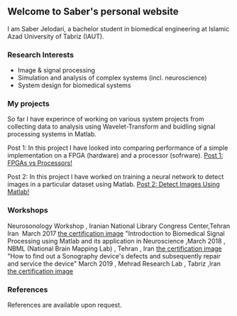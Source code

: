 ## Welcome to Saber's personal website

I am Saber Jelodari, a bachelor student in biomedical engineering at Islamic Azad University of Tabriz (IAUT).

### Research Interests

* Image & signal processing
* Simulation and analysis of complex systems (incl. neuroscience)
* System design for biomedical systems

### My projects

So far I have experince of working on various system projects from collecting data to analysis using Wavelet-Transform and buidling signal processing systems in Matlab.

Post 1: In this project I have looked into comparing performance of a simple implementation on a FPGA (hardware) and a processor (sofrware).
[Post 1: FPGAs vs Processors!](./posts/fpga-vs-processor.md)

Post 2: In this project I have worked on training a neural network to detect images in a particular dataset using Matlab.
[Post 2: Detect Images Using Matlab!](./posts/image-detect.md)

### Workshops
Neurosonology Workshop , Iranian National Library Congress Center,Tehran Iran  March 2017 [the certification image](./posts/fpga-vs-processor.md)
"Introdoction to Biomedical Signal Processing using Matlab and its application in Neuroscience ,March 2018 , NBML (National Brain Mapping Lab) , Tehran , Iran [the certification image](./posts/fpga-vs-processor.md)
"How to find out a Sonography device's defects and subsequently repair and service the device" March 2019 , Mehrad Research Lab , Tabriz ,Iran [the certification image](./posts/Sonography-device's-defects.md)
### References

References are available upon request.


